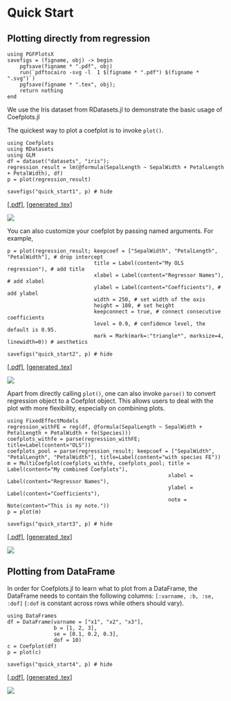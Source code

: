 # Quick Start

## Plotting directly from regression

```@setup pgf
using PGFPlotsX
savefigs = (figname, obj) -> begin
    pgfsave(figname * ".pdf", obj)
    run(`pdftocairo -svg -l  1 $(figname * ".pdf") $(figname * ".svg")`)
    pgfsave(figname * ".tex", obj);
    return nothing
end
```

We use the Iris dataset from RDatasets.jl to demonstrate the basic usage of Coefplots.jl

The quickest way to plot a coefplot is to invoke `plot()`.

```@example pgf
using Coefplots
using RDatasets
using GLM
df = dataset("datasets", "iris");
regression_result = lm(@formula(SepalLength ~ SepalWidth + PetalLength + PetalWidth), df)
p = plot(regression_result)

savefigs("quick_start1", p) # hide
```
[\[.pdf\]](quick_start1.pdf), [\[generated .tex\]](quick_start1.tex)

![](quick_start1.svg)

You can also customize your coefplot by passing named arguments. For example, 

```@example pgf
p = plot(regression_result; keepcoef = ["SepalWidth", "PetalLength", "PetalWidth"], # drop intercept
                            title = Label(content="My OLS regression"), # add title
                            xlabel = Label(content="Regressor Names"), # add xlabel
                            ylabel = Label(content="Coefficients"), # add ylabel
                            width = 250, # set width of the axis
                            height = 180, # set height
                            keepconnect = true, # connect consecutive coefficients
                            level = 0.9, # confidence level, the default is 0.95.
                            mark = Mark(mark=:"triangle*", marksize=4, linewidth=0)) # aesthetics

savefigs("quick_start2", p) # hide
```
[\[.pdf\]](quick_start2.pdf), [\[generated .tex\]](quick_start2.tex)

![](quick_start2.svg)

Apart from directly calling `plot()`, one can also invoke `parse()` to convert regression object to a Coefplot object. This allows users to deal with the plot with more flexibility, especially on combining plots.

```@example pgf
using FixedEffectModels
regression_withFE = reg(df, @formula(SepalLength ~ SepalWidth + PetalLength + PetalWidth + fe(Species)))
coefplots_withfe = parse(regression_withFE; title=Label(content="OLS"))
coefplots_pool = parse(regression_result; keepcoef = ["SepalWidth", "PetalLength", "PetalWidth"], title=Label(content="with species FE"))
m = MultiCoefplot(coefplots_withfe, coefplots_pool; title = Label(content="My combined Coefplots"),
                                                    xlabel = Label(content="Regressor Names"),
                                                    ylabel = Label(content="Coefficients"),
                                                    note = Note(content="This is my note."))
p = plot(m)

savefigs("quick_start3", p) # hide
```
[\[.pdf\]](quick_start3.pdf), [\[generated .tex\]](quick_start3.tex)

![](quick_start3.svg)


## Plotting from DataFrame
In order for Coefplots.jl to learn what to plot from a DataFrame, the DataFrame needs to contain the following columns: `[:varname, :b, :se, :dof]` (`:dof` is constant across rows while others should vary). 

```@example pgf
using DataFrames
df = DataFrame(varname = ["x1", "x2", "x3"],
               b = [1, 2, 3],
               se = [0.1, 0.2, 0.3],
               dof = 10)
c = Coefplot(df)
p = plot(c)

savefigs("quick_start4", p) # hide
```
[\[.pdf\]](quick_start4.pdf), [\[generated .tex\]](quick_start4.tex)

![](quick_start4.svg)